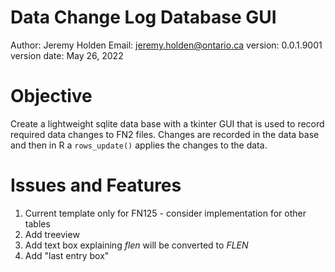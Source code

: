 # Data Change Log Database GUI
Author: Jeremy Holden
Email: jeremy.holden@ontario.ca
version: 0.0.1.9001
version date: May 26, 2022

# Objective
Create a lightweight sqlite data base with a tkinter GUI that is used to record required data changes to FN2 files. Changes are recorded in the data base and then in R a `rows_update()` applies the changes to the data. 

# Issues and Features
1. Current template only for FN125 - consider implementation for other tables
2. Add treeview
3. Add text box explaining *flen* will be converted to *FLEN*
4. Add "last entry box"